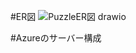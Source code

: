
#ER図
![PuzzleER図 drawio](https://github.com/user-attachments/assets/da0fe33c-870e-4abf-bf4d-cf4b5cf50cc1)




#Azureのサーバー構成


